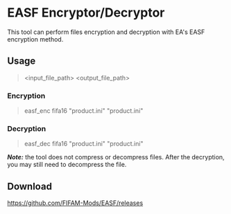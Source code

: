 # EASF Encryptor/Decryptor

This tool can perform files encryption and decryption with EA's EASF encryption method.

## Usage
> <operation> <game> <input_file_path> <output_file_path>

### Encryption
> easf_enc fifa16 "product.ini" "product.ini"

### Decryption
> easf_dec fifa16 "product.ini" "product.ini"

***Note:*** the tool does not compress or decompress files. After the decryption, you may still need to decompress the file.

## Download
https://github.com/FIFAM-Mods/EASF/releases
